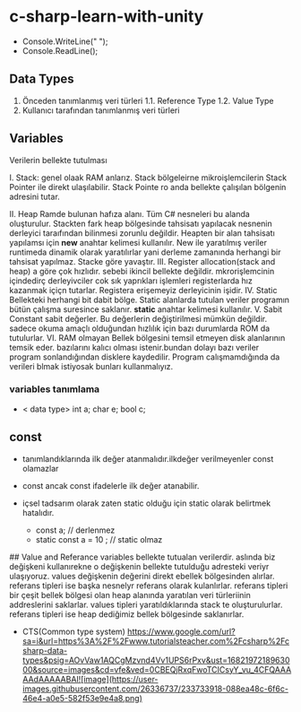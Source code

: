 # c-sharp-learn-with-unity

- Console.WriteLine(" ");
- Console.ReadLine();

## Data Types

1. Önceden tanımlanmış veri türleri
1.1. Reference Type
1.2. Value Type
2. Kullanıcı tarafından tanımlanmış veri türleri

## Variables

Verilerin bellekte tutulması

I. Stack: genel olaak RAM anlarız. Stack bölgeleirne mikroişlemcilerin Stack Pointer ile direkt ulaşılabilir.
Stack Pointe ro anda bellekte çalışılan bölgenin adresini tutar.

II. Heap
Ramde bulunan hafıza alanı. Tüm C# nesneleri bu alanda oluşturulur. Stackten fark heap bölgesinde tahsisatı yapılacak nesnenin derleyici taraıfından bilinmesi zorunlu değildir.
Heapten bir alan tahsisatı yapılamsı için **new** anahtar kelimesi kullanılır. New ile yaratılmış veriler runtimeda dinamik olarak yaratılırlar yani derleme zamanında herhangi bir tahsisat yapılmaz.
Stacke göre yavaştır.
III. Register
allocation(stack and heap) a göre çok hızlıdır. sebebi ikincil bellekte değildir. mkrorişlemcinin içindedirç derleyivciler cok sık yaprıkları işlemleri registerlarda hız kazanmak içiçn tutarlar. Registera erişemeyiz derleyicinin işidir.
IV. Static
Bellekteki herhangi bit dabit bölge. Static alanlarda tutulan veriler programın bütün çalışma suresince saklanır. **static** anahtar kelimesi kullanılır.
V. Sabit
Constant sabit değerler. Bu değerlerin değiştirilmesi mümkün değildir. sadece okuma amaçlı olduğundan hızlılık için bazı durumlarda ROM da tutulurlar.
VI. RAM olmayan
Bellek bölgesini temsil etmeyen disk alanlarının temsik eder. bazılarını kalıcı olması istenir.bundan dolayı bazı veriler program sonlandığından disklere kaydedilir. Program calışmamdığında da verileri blmak istiyosak bunları kullanmalıyız.


### variables tanımlama

- < data type> <name>
int a;
char e;
bool c;
  
  
## const
  
- tanımlandıklarında ilk değer atanmalıdır.ilkdeğer verilmeyenler const olamazlar
- const ancak const ifadelerle ilk değer atanabilir.
- içsel tadsarım olarak zaten static olduğu için static olarak belirtmek hatalıdır.

  - const a; // derlenmez
  - static const a = 10 ; // static olmaz
  
## Value and Referance
variables bellekte tutualan verilerdir. aslında biz değişkeni kullanırekne o değişkenin bellekte tutulduğu adresteki veriyr ulaşıyoruz.
  values değişkenin değerini direkt ebellek bölgesinden alırlar.
  referans tipleri ise başka nesnelyr referans olarak kulanlırlar.
  referans tipleri bir çeşit bellek bölgesi olan heap alanında yaratılan veri türleriinin addreslerini saklarlar. values tipleri yaratıldıklarında stack te oluşturulurlar. referans tipleri ise heap dediğimiz bellek bölgesinde saklanırlar.
- CTS(Common type system)
  https://www.google.com/url?sa=i&url=https%3A%2F%2Fwww.tutorialsteacher.com%2Fcsharp%2Fcsharp-data-types&psig=AOvVaw1AQCgMzvnd4Vv1UPS6rPxv&ust=1682197218963000&source=images&cd=vfe&ved=0CBEQjRxqFwoTCICsyY_vu_4CFQAAAAAdAAAAABAI![image](https://user-images.githubusercontent.com/26336737/233733918-088ea48c-6f6c-46e4-a0e5-582f53e9e4a8.png)

  
  

  
  
  
  
  
  
  
  
